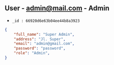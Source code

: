 ## User - admin@mail.com - Admin 
- `_id : 66920d6e63b04ee44b8a3923`
```json
{
	"full_name": "Super Admin",
	"address": "Jl. Super",
	"email": "admin@gmail.com",
	"password": "password",
	"role": "Admin",
}
```

